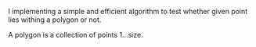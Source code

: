 I implementing a simple and efficient algorithm to test whether given point
lies withing a polygon or not.

A polygon is a collection of points 1...size.